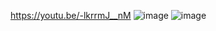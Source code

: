 https://youtu.be/-lkrrmJ__nM
![image](https://github.com/user-attachments/assets/317e99fb-2bc1-4a32-a1b4-1d7c8a3e6a22)
![image](https://github.com/user-attachments/assets/7247784f-fb79-47d7-b6bc-6eac4f9e008a)
